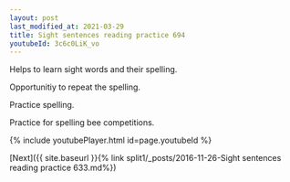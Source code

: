 ```yaml
---
layout: post
last_modified_at: 2021-03-29
title: Sight sentences reading practice 694
youtubeId: 3c6c0LiK_vo
---
```

 
 
Helps to learn sight words and their spelling.

Opportunitiy to repeat the spelling. 

Practice spelling. 
 
Practice for spelling bee competitions. 
 
{% include youtubePlayer.html id=page.youtubeId %}
 
 

[Next]({{ site.baseurl }}{% link  split1/_posts/2016-11-26-Sight sentences reading practice 633.md%})
 
